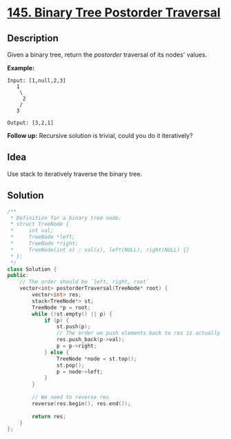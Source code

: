 # [145. Binary Tree Postorder Traversal](https://leetcode.com/problems/binary-tree-postorder-traversal/description/)

## Description

Given a binary tree, return the *postorder* traversal of its nodes' values.

**Example:**

```
Input: [1,null,2,3]
   1
    \
     2
    /
   3

Output: [3,2,1]
```

**Follow up:** Recursive solution is trivial, could you do it iteratively?

## Idea

Use stack to iteratively traverse the binary tree.

## Solution

```cpp
/**
 * Definition for a binary tree node.
 * struct TreeNode {
 *     int val;
 *     TreeNode *left;
 *     TreeNode *right;
 *     TreeNode(int x) : val(x), left(NULL), right(NULL) {}
 * };
 */
class Solution {
public:
    // The order should be `left, right, root`
    vector<int> postorderTraversal(TreeNode* root) {
        vector<int> res;
        stack<TreeNode*> st;
        TreeNode *p = root;
        while (!st.empty() || p) {
            if (p) {
                st.push(p);
                // The order we push elements back to res is actually `root, right, left`
                res.push_back(p->val);
                p = p->right;
            } else {
                TreeNode *node = st.top();
                st.pop();
                p = node->left;
            }
        }
        
        // We need to reverse res
        reverse(res.begin(), res.end());
        
        return res;
    }
};
```